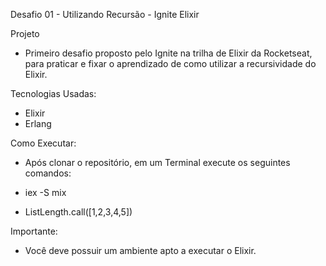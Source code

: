 Desafio 01 - Utilizando Recursão - Ignite Elixir

Projeto
* Primeiro desafio proposto pelo Ignite na trilha de Elixir da Rocketseat, para praticar e fixar o aprendizado de como utilizar a recursividade do Elixir.

Tecnologias Usadas:

* Elixir
* Erlang

Como Executar:
* Após clonar o repositório, em um Terminal execute os seguintes comandos:

* iex -S mix
* ListLength.call([1,2,3,4,5])

Importante:

* Você deve possuir um ambiente apto a executar o Elixir.
